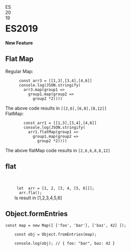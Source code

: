 <html>
  <head>
  </head>
  <body>
    <div style="">
      <div style="height:20px; width:20px; position: -webkit-sticky;position: sticky;top:0;backgroundcolor:gray">
        ES2019
      </div>
    <h1>ES2019</h2>
    <div>
      <b>New Feature</b>
    </div>
    <h2> Flat Map </h2>
    <div>
      Regular Map: <br/>
      <code>
      const arr3 = [[1,3],[3,4],[4,6]]
      console.log(JSON.stringify(
        arr3.map(group1 => 
          group1.map(group2 => 
            group2 *2))))
      </code>
     <br/>
       The above code results in <code>[[2,6],[6,8],[8,12]]</code>
      <br/>
      FlatMap: 
      <br/>
      <code>
        const arr1 = [[1,3],[3,4],[4,6]]
        console.log(JSON.stringify(
          arr1.flatMap(group1 => 
            group1.map(group2 => 
              group2 *2))))
      </code>
       <br/>
      The above flatMap code results in <code>[2,6,6,8,8,12]</code>
    </div>
    <h2> flat </h2>
    <br/>
    <code> 
     let  arr = [1, 2, [3, 4, [5, 6]]]; 
      arr.fla();
    </code>
    Is result in [1,2,3,4,5,6]
    <br/>
    <h2> Object.formEntries </h2>
    <code>const map = new Map([ ['foo', 'bar'], ['baz', 42] ]); <br/>
    const obj = Object.fromEntries(map); <br/>
    console.log(obj); // { foo: "bar", baz: 42 } <br/></code>
    </div>
  </body>
</html>
